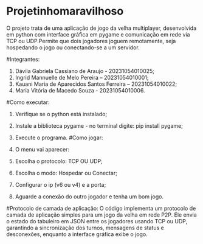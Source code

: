 # Projetinhomaravilhoso
O projeto trata de uma aplicação de jogo da velha multiplayer, desenvolvida em python com interface gráfica em pygame e comunicação em rede via TCP ou UDP.Permite que dois jogadores joguem remotamente, seja hospedando o jogo ou conectando-se a um servidor.

#Integrantes: 
1. Dávila Gabriela Cassiano de Araujo - 20231054010025; 
2. Ingrid Mannuelle de Melo Pereira – 20231054010001; 
3. Kauani Maria de Aparecidos Santos Ferreira – 20231054010022; 
4. Maria Vitória de Macedo Souza - 20231054010006.

#Como executar:

1. Verifique se o python está instalado;
2. Instale a biblioteca pygame - no terminal digite: pip install pygame;
3. Execute o programa.
#Como jogar:

1. O menu vai aparecer:
2. Escolha o protocolo: TCP OU UDP;
3. Escolha o modo: Hospedar ou Conectar;
4. Configurar o ip (v6 ou v4) e a porta;
5. Aguarde a conexão do outro jogador e tenha um bom jogo.

#Protocolo de camada de aplicação: 
O código implementa um protocolo de camada de aplicação simples para um jogo da velha em rede P2P. Ele envia o estado do tabuleiro em JSON entre os jogadores usando TCP ou UDP, garantindo a sincronização dos turnos, mensagens de status e desconexões, enquanto a interface gráfica exibe o jogo.

